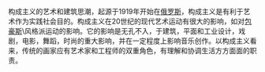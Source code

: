 构成主义的艺术和建筑思潮，起源于1919年开始在[俄罗斯](https://zh.m.wikipedia.org/wiki/%E4%BF%84%E7%BD%97%E6%96%AF "俄罗斯")，构成主义是有利于艺术作为实践社会目的。构成主义在20世纪的现代艺术运动有很大的影响，如对[包豪斯](https://zh.m.wikipedia.org/wiki/%E5%8C%85%E8%B1%AA%E6%96%AF "包豪斯")\风格派运动的影响。它的影响是无孔不入，于建筑，平面和工业设计，戏剧，电影，舞蹈，时尚的重大影响，并在一定程度上影响音乐创作。以构成主义看来，传统的画家应有艺术家和工程师的双重角色，有理解和协调生活方方面面的职责。